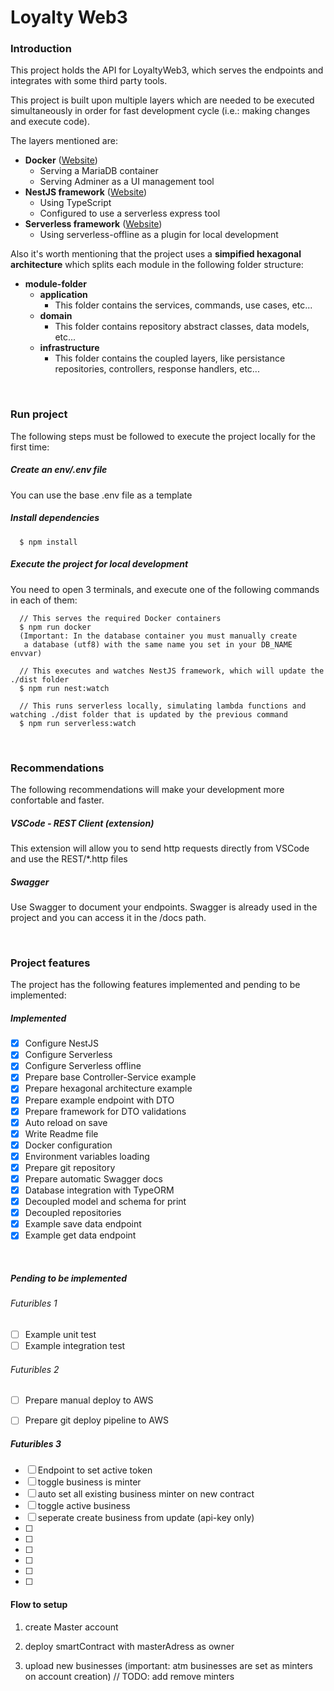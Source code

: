 
# Loyalty Web3

### Introduction

This project holds the API for LoyaltyWeb3, which serves the endpoints and integrates with some third party tools.

This project is built upon multiple layers which are needed to be executed simultaneously in order for fast development cycle (i.e.: making changes and execute code).

The layers mentioned are:
  - **Docker** ([Website](https://docs.docker.com))
    - Serving a MariaDB container
    - Serving Adminer as a UI management tool
  - **NestJS framework** ([Website](https://docs.nestjs.com))
    - Using TypeScript
    - Configured to use a serverless express tool
  - **Serverless framework** ([Website](https://www.serverless.com/framework/docs))
    - Using serverless-offline as a plugin for local development

Also it's worth mentioning that the project uses a **simpified hexagonal architecture** which splits each module in the following folder structure:
- **module-folder**
  - **application**
    - This folder contains the services, commands, use cases, etc...
  - **domain**
    - This folder contains repository abstract classes, data models, etc...
  - **infrastructure**
    - This folder contains the coupled layers, like persistance repositories, controllers, response handlers, etc...

<br />

### Run project
The following steps must be followed to execute the project locally for the first time:

##### Create an env/.env file
  You can use the base .env file as a template

##### Install dependencies
```
  $ npm install
```

##### Execute the project for local development
You need to open 3 terminals, and execute one of the following commands in each of them:
```
  // This serves the required Docker containers
  $ npm run docker
  (Important: In the database container you must manually create
   a database (utf8) with the same name you set in your DB_NAME envvar)

  // This executes and watches NestJS framework, which will update the ./dist folder
  $ npm run nest:watch

  // This runs serverless locally, simulating lambda functions and watching ./dist folder that is updated by the previous command
  $ npm run serverless:watch
```
<br />

### Recommendations
The following recommendations will make your development more confortable and faster.

##### VSCode - REST Client (extension)
This extension will allow you to send http requests directly from VSCode and use the REST/*.http files

##### Swagger
Use Swagger to document your endpoints. Swagger is already used in the project and you can access it in the /docs path.

<br />

### Project features
The project has the following features implemented and pending to be implemented:

##### Implemented

 - [x] Configure NestJS
 - [x] Configure Serverless
 - [x] Configure Serverless offline
 - [x] Prepare base Controller-Service example
 - [x] Prepare hexagonal architecture example
 - [x] Prepare example endpoint with DTO
 - [x] Prepare framework for DTO validations
 - [x] Auto reload on save
 - [x] Write Readme file
 - [x] Docker configuration
 - [x] Environment variables loading
 - [x] Prepare git repository
 - [x] Prepare automatic Swagger docs
 - [x] Database integration with TypeORM
 - [x] Decoupled model and schema for print
 - [x] Decoupled repositories
 - [x] Example save data endpoint
 - [x] Example get data endpoint

<br />

##### Pending to be implemented
###### Futuribles 1
 - [ ] Example unit test
 - [ ] Example integration test

###### Futuribles 2
 - [ ] Prepare manual deploy to AWS
 - [ ] Prepare git deploy pipeline to AWS


##### Futuribles 3
 - [ ] Endpoint to set active token
 - [ ] toggle business is minter
 - [ ] auto set all existing business minter on new contract
 - [ ] toggle active business
 - [ ] seperate create business from update (api-key only)
 - [ ] 
 - [ ] 
 - [ ] 
 - [ ] 
 - [ ] 
 - [ ] 



 #### Flow to setup

 1. create Master account 

 2. deploy smartContract with masterAdress as owner

 3. upload new businesses (important: atm businesses are set as minters on account creation) // TODO: add remove minters

